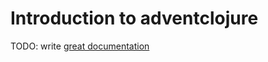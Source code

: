 # Introduction to adventclojure

TODO: write [great documentation](http://jacobian.org/writing/what-to-write/)
